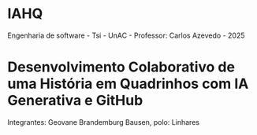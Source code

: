 # IAHQ
Engenharia de software - Tsi - UnAC - Professor: Carlos Azevedo -  2025 
# Desenvolvimento Colaborativo de uma História em Quadrinhos com IA Generativa e GitHub
Integrantes:
Geovane Brandemburg Bausen, polo: Linhares

